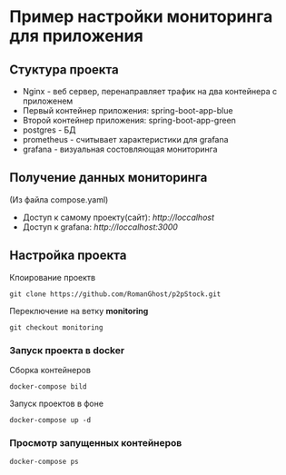 # Пример настройки мониторинга для приложения

## Стуктура проекта
- Nginx - веб сервер, перенаправляет трафик на два контейнера с приложенем
- Первый контейнер приложения: spring-boot-app-blue
- Второй контейнер приложения: spring-boot-app-green
- postgres - БД
- prometheus - считывает характеристики для grafana
- grafana - визуальная состовляющая мониторинга

## Получение данных мониторинга
(Из файла compose.yaml)
- Доступ к самому проекту(сайт): _http://loccalhost_
- Доступ к grafana: _http://loccalhost:3000_

## Настройка проекта
Кпоирование проектв
``` shell
git clone https://github.com/RomanGhost/p2pStock.git
```
Переключение на ветку **monitoring**
``` shell
git checkout monitoring
```

### Запуск проекта в **docker**
Сборка контейнеров 
``` shell
docker-compose bild
```
Запуск проектов в фоне
``` shell
docker-compose up -d
```
### Просмотр запущенных контейнеров
``` shell
docker-compose ps
```
